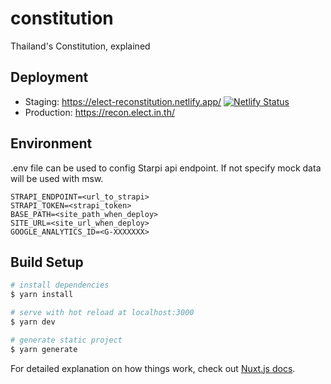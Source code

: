 # constitution

Thailand's Constitution, explained

## Deployment

- Staging: https://elect-reconstitution.netlify.app/
  [![Netlify Status](https://api.netlify.com/api/v1/badges/bdcf56d4-7384-4117-a39e-883f8ed65bde/deploy-status)](https://app.netlify.com/sites/elect-reconstitution/deploys)
- Production: https://recon.elect.in.th/

## Environment

.env file can be used to config Starpi api endpoint. If not specify mock data will be used with msw.

```
STRAPI_ENDPOINT=<url_to_strapi>
STRAPI_TOKEN=<strapi_token>
BASE_PATH=<site_path_when_deploy>
SITE_URL=<site_url_when_deploy>
GOOGLE_ANALYTICS_ID=<G-XXXXXXX>
```

## Build Setup

```bash
# install dependencies
$ yarn install

# serve with hot reload at localhost:3000
$ yarn dev

# generate static project
$ yarn generate
```

For detailed explanation on how things work, check out [Nuxt.js docs](https://nuxtjs.org).
